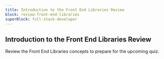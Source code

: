 ```yaml
---
title: Introduction to the Front End Libraries Review
block: review-front-end-libraries
superBlock: full-stack-developer
---
```


## Introduction to the Front End Libraries Review

Review the Front End Libraries concepts to prepare for the upcoming quiz.
